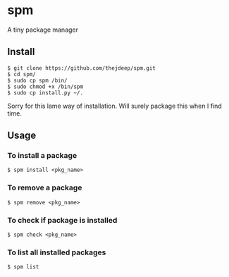 # spm
A tiny package manager

## Install
```
$ git clone https://github.com/thejdeep/spm.git
$ cd spm/
$ sudo cp spm /bin/
$ sudo chmod +x /bin/spm
$ sudo cp install.py ~/.
```
Sorry for this lame way of installation. Will surely package this when I find time.

## Usage

### To install a package
```
$ spm install <pkg_name>
```
### To remove a package
```
$ spm remove <pkg_name>
```
### To check if package is installed
```
$ spm check <pkg_name>
```
### To list all installed packages
```
$ spm list
```

